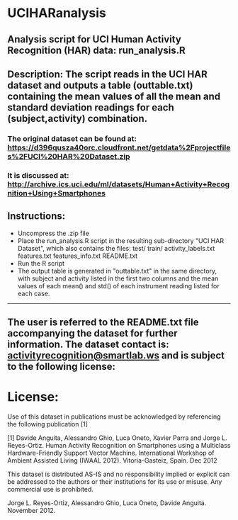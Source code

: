 # UCIHARanalysis
## Analysis script for UCI Human Activity Recognition (HAR) data: run_analysis.R
## Description: The script reads in the UCI HAR dataset and outputs a table (outtable.txt) containing the mean values of all the mean and standard deviation readings for each (subject,activity) combination.

### The original dataset can be found at: https://d396qusza40orc.cloudfront.net/getdata%2Fprojectfiles%2FUCI%20HAR%20Dataset.zip
### It is discussed at: http://archive.ics.uci.edu/ml/datasets/Human+Activity+Recognition+Using+Smartphones

## Instructions:
- Uncompress the .zip file
- Place the run_analysis.R script in the resulting sub-directory "UCI HAR Dataset", which also contains the files:
test/
train/
activity_labels.txt
features.txt
features_info.txt
README.txt
- Run the R script
- The output table is generated in "outtable.txt" in the same directory, with subject and activity listed in the first two columns and the mean values of each mean() and std() of each instrument reading listed for each case.

------------------
The user is referred to the README.txt file accompanying the dataset for further information. The dataset contact is: activityrecognition@smartlab.ws and is subject to the following license:
------------------

License:
========
Use of this dataset in publications must be acknowledged by referencing the following publication [1] 

[1] Davide Anguita, Alessandro Ghio, Luca Oneto, Xavier Parra and Jorge L. Reyes-Ortiz. Human Activity Recognition on Smartphones using a Multiclass Hardware-Friendly Support Vector Machine. International Workshop of Ambient Assisted Living (IWAAL 2012). Vitoria-Gasteiz, Spain. Dec 2012

This dataset is distributed AS-IS and no responsibility implied or explicit can be addressed to the authors or their institutions for its use or misuse. Any commercial use is prohibited.

Jorge L. Reyes-Ortiz, Alessandro Ghio, Luca Oneto, Davide Anguita. November 2012.
